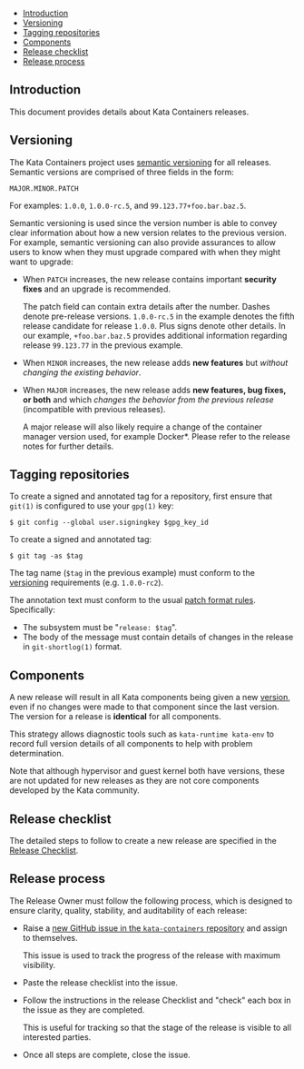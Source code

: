 * [Introduction](#introduction)
* [Versioning](#versioning)
* [Tagging repositories](#tagging-repositories)
* [Components](#components)
* [Release checklist](#release-checklist)
* [Release process](#release-process)

## Introduction

This document provides details about Kata Containers releases.

## Versioning

The Kata Containers project uses [semantic versioning](http://semver.org/) for all releases. Semantic versions are comprised of three fields in the form:

```
MAJOR.MINOR.PATCH
```

For examples: `1.0.0`, `1.0.0-rc.5`, and `99.123.77+foo.bar.baz.5`.

Semantic versioning is used since the version number is able to convey clear information about how a new version relates to the previous version. For example, semantic versioning can also provide assurances to allow users to know when they must upgrade compared with when they might want to upgrade:

- When `PATCH` increases, the new release contains important **security fixes**
  and an upgrade is recommended.

  The patch field can contain extra details after the number. Dashes denote pre-release versions. `1.0.0-rc.5` in the example denotes the fifth release candidate for release `1.0.0`. Plus signs denote other details. In our example, `+foo.bar.baz.5` provides additional information regarding release `99.123.77` in the previous example.

- When `MINOR` increases, the new release adds **new features** but *without
  changing the existing behavior*.

- When `MAJOR` increases, the new release adds **new features, bug fixes, or
  both** and which *changes the behavior from the previous release* (incompatible with previous releases).

  A major release will also likely require a change of the container manager version used, for example Docker\*. Please refer to the release notes for further details.

## Tagging repositories

To create a signed and annotated tag for a repository, first ensure that `git(1)` is configured to use your `gpg(1)` key:

```
$ git config --global user.signingkey $gpg_key_id
```

To create a signed and annotated tag:

```
$ git tag -as $tag
```

The tag name (`$tag` in the previous example) must conform to the [versioning](#versioning) requirements (e.g. `1.0.0-rc2`).

The annotation text must conform to the usual [patch format rules](https://github.com/kata-containers/community/blob/master/CONTRIBUTING.md#patch-format). Specifically:

- The subsystem must be "`release: $tag`".
- The body of the message must contain details of changes in the release in `git-shortlog(1)` format.

## Components

A new release will result in all Kata components being given a new [version](#versioning), even if no changes were made to that component since the last version. The version for a release is **identical** for all  components.

This strategy allows diagnostic tools such as `kata-runtime kata-env` to record full version details of all components to help with problem determination.

Note that although hypervisor and guest kernel both have versions, these are not updated for new releases as they are not core components developed by the Kata community.

## Release checklist

The detailed steps to follow to create a new release are specified in the [Release Checklist](Release-Checklist.md).

## Release process

The Release Owner must follow the following process, which is designed to ensure clarity, quality, stability, and auditability of each release:

- Raise a [new GitHub issue in the `kata-containers` repository](https://github.com/kata-containers/kata-containers/issues/new) and assign to themselves.

  This issue is used to track the progress of the release with maximum visibility.

- Paste the release checklist into the issue.

- Follow the instructions in the release Checklist and "check" each box in the issue as they are completed.

  This is useful for tracking so that the stage of the release is visible to all interested parties.

- Once all steps are complete, close the issue.
